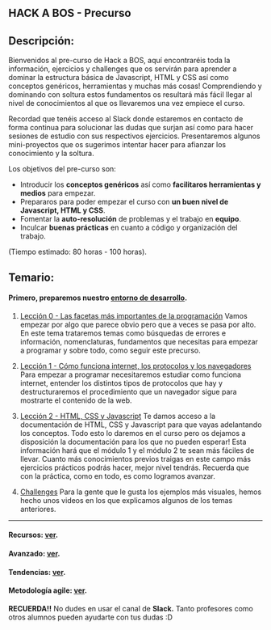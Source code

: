 ## HACK A BOS - Precurso

## Descripción:

Bienvenidos al pre-curso de Hack a BOS, aquí encontraréis toda la información, ejercicios y challenges que os servirán para aprender a dominar la estructura básica de Javascript, HTML y CSS así como conceptos genéricos, herramientas y muchas más cosas! Comprendiendo y dominando con soltura estos fundamentos os resultará más fácil llegar al nivel de conocimientos al que os llevaremos una vez empiece el curso.

Recordad que tenéis acceso al Slack donde estaremos en contacto de forma continua para solucionar las dudas que surjan así como para hacer sesiones de estudio con sus respectivos ejercicios. Presentaremos algunos mini-proyectos que os sugerimos intentar hacer para afianzar los conocimiento y la soltura.

Los objetivos del pre-curso son:

- Introducir los **conceptos genéricos** así como **facilitaros herramientas y medios** para empezar.
- Prepararos para poder empezar el curso con **un buen nivel de Javascript, HTML y CSS**.
- Fomentar la **auto-resolución** de problemas y el trabajo en **equipo**.
- Inculcar **buenas prácticas** en cuanto a código y organización del trabajo.

(Tiempo estimado: 80 horas - 100 horas).

## Temario:

#### Primero, preparemos nuestro [entorno de desarrollo](course/setup.md).

1. [Lección 0 - Las facetas más importantes de la programación](./course/lecture00.md)
   Vamos empezar por algo que parece obvio pero que a veces se pasa por alto. En este tema trataremos temas como búsquedas de errores e información, nomenclaturas, fundamentos que necesitas para empezar a programar y sobre todo, como seguir este precurso.

2. [Lección 1 - Cómo funciona internet, los protocolos y los navegadores](./course/lecture01.md)
   Para empezar a programar necesitaremos estudiar como funciona internet, entender los distintos tipos de protocolos que hay y destructuraremos el procedimiento que un navegador sigue para mostrarte el contenido de la web.

3. [Lección 2 - HTML, CSS y Javascript](./course/lecture02.md)
   Te damos acceso a la documentación de HTML, CSS y Javascript para que vayas adelantando los conceptos. Todo esto lo daremos en el curso pero os dejamos a disposición la documentación para los que no pueden esperar! Esta información hará que el módulo 1 y el módulo 2 te sean más fáciles de llevar. Cuanto más conocimientos previos traigas en este campo más ejercicios prácticos podrás hacer, mejor nivel tendrás. Recuerda que con la práctica, como en todo, es como logramos avanzar.

4. [Challenges](./course/challenges/README.md)
   Para la gente que le gusta los ejemplos más visuales, hemos hecho unos videos en los que explicamos algunos de los temas anteriores.

---

#### Recursos: [ver](course/resources.md).

#### Avanzado: [ver](course/advanced.md).

#### Tendencias: [ver](extra/trends.md).

#### Metodología agile: [ver](extra/agile.md).

**RECUERDA!!** No dudes en usar el canal de **Slack.** Tanto profesores como otros alumnos pueden ayudarte con tus dudas :D
